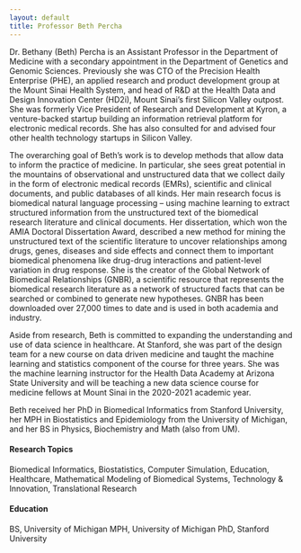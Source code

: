 ```yaml
---
layout: default
title: Professor Beth Percha
---
```


Dr. Bethany (Beth) Percha is an Assistant Professor in the Department of Medicine with a secondary appointment in the Department of Genetics and Genomic Sciences. Previously she was CTO of the Precision Health Enterprise (PHE), an applied research and product development group at the Mount Sinai Health System, and head of R&D at the Health Data and Design Innovation Center (HD2i), Mount Sinai’s first Silicon Valley outpost. She was formerly Vice President of Research and Development at Kyron, a venture-backed startup building an information retrieval platform for electronic medical records. She has also consulted for and advised four other health technology startups in Silicon Valley.

The overarching goal of Beth’s work is to develop methods that allow data to inform the practice of medicine. In particular, she sees great potential in the mountains of observational and unstructured data that we collect daily in the form of electronic medical records (EMRs), scientific and clinical documents, and public databases of all kinds. Her main research focus is biomedical natural language processing – using machine learning to extract structured information from the unstructured text of the biomedical research literature and clinical documents. Her dissertation, which won the AMIA Doctoral Dissertation Award, described a new method for mining the unstructured text of the scientific literature to uncover relationships among drugs, genes, diseases and side effects and connect them to important biomedical phenomena like drug-drug interactions and patient-level variation in drug response. She is the creator of the Global Network of Biomedical Relationships (GNBR), a scientific resource that represents the biomedical research literature as a network of structured facts that can be searched or combined to generate new hypotheses. GNBR has been downloaded over 27,000 times to date and is used in both academia and industry.

Aside from research, Beth is committed to expanding the understanding and use of data science in healthcare. At Stanford, she was part of the design team for a new course on data driven medicine and taught the machine learning and statistics component of the course for three years. She was the machine learning instructor for the Health Data Academy at Arizona State University and will be teaching a new data science course for medicine fellows at Mount Sinai in the 2020-2021 academic year.

Beth received her PhD in Biomedical Informatics from Stanford University, her MPH in Biostatistics and Epidemiology from the University of Michigan, and her BS in Physics, Biochemistry and Math (also from UM).

#### Research Topics
Biomedical Informatics, Biostatistics, Computer Simulation, Education, Healthcare, Mathematical Modeling of Biomedical Systems, Technology & Innovation, Translational Research

#### Education
BS, University of Michigan
MPH, University of Michigan
PhD, Stanford University
